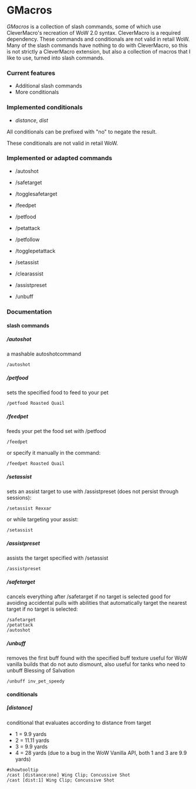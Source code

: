 # GMacros

*GMacros* is a collection of slash commands, some of which use CleverMacro's recreation of WoW 2.0 syntax. CleverMacro is a required dependency. These commands and conditionals are not valid in retail WoW. Many of the slash commands have nothing to do with CleverMacro, so this is not strictly a CleverMacro extension, but also a collection of macros that I like to use, turned into slash commands.

### Current features

* Additional slash commands
* More conditionals

### Implemented conditionals

* *distance*, *dist*

All conditionals can be prefixed with "no" to negate the result.

These conditionals are not valid in retail WoW.

### Implemented or adapted commands

* /autoshot

* /safetarget
* /togglesafetarget

* /feedpet
* /petfood

* /petattack
* /petfollow
* /togglepetattack

* /setassist
* /clearassist
* /assistpreset

* /unbuff

### Documentation

#### slash commands

##### /autoshot
a mashable autoshotcommand
```
/autoshot
```

##### /petfood
sets the specified food to feed to your pet
```
/petfood Roasted Quail
```

##### /feedpet
feeds your pet the food set with /petfood
```
/feedpet
```
or specify it manually in the command:
```
/feedpet Roasted Quail
```

##### /setassist
sets an assist target to use with /assistpreset (does not persist through sessions):
```
/setassist Rexxar
```
or while targeting your assist:
```
/setassist
```

##### /assistpreset
assists the target specified with /setassist
```
/assistpreset
```

##### /safetarget
cancels everything after /safetarget if no target is selected
good for avoiding accidental pulls with abilities that automatically target the nearest target if no target is selected:
```
/safetarget
/petattack
/autoshot
```

##### /unbuff
removes the first buff found with the specified buff texture
useful for WoW vanilla builds that do not auto dismount, also useful for tanks who need to unbuff Blessing of Salvation
```
/unbuff inv_pet_speedy
```

#### conditionals

##### [distance]
conditional that evaluates according to distance from target
* 1 = 9.9 yards
* 2 = 11.11 yards
* 3 = 9.9 yards
* 4 = 28 yards
 (due to a bug in the WoW Vanilla API, both 1 and 3 are 9.9 yards)
```
#showtooltip
/cast [distance:one] Wing Clip; Concussive Shot
/cast [dist:1] Wing Clip; Concussive Shot
```